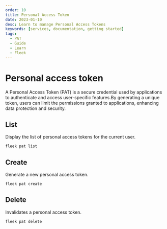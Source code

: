 ```yaml
---
order: 10
title: Personal Access Token
date: 2023-01-10
desc: Learn to manage Personal Access Tokens
keywords: [services, documentation, getting started]
tags:
  - PAT
  - Guide
  - Learn
  - Fleek
---
```


# Personal access token

A Personal Access Token (PAT) is a secure credential used by applications to authenticate and access user-specific features.By generating a unique token, users can limit the permissions granted to applications, enhancing data protection and security.

## List

Display the list of personal access tokens for the current user.

```sh
fleek pat list
```

## Create

Generate a new personal access token.

```sh
fleek pat create
```

## Delete

Invalidates a personal access token.

```sh
fleek pat delete
```
